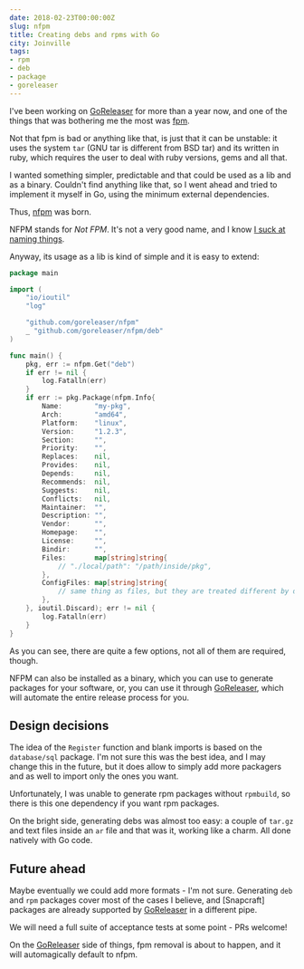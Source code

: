```yaml
---
date: 2018-02-23T00:00:00Z
slug: nfpm
title: Creating debs and rpms with Go
city: Joinville
tags:
- rpm
- deb
- package
- goreleaser
---
```


I've been working on [GoReleaser] for more than a year now, and one of the
things that was bothering me the most was [fpm].

<!--more-->

Not that fpm is bad or anything like that, is just that it can be unstable: it
uses the system `tar` (GNU tar is different from BSD tar) and its written in
ruby, which requires the user to deal with ruby versions, gems and all that.

I wanted something simpler, predictable and that could be used as a lib and
as a binary. Couldn't find anything like that, so I went ahead and tried
to implement it myself in Go, using the minimum external dependencies.

Thus, [nfpm] was born.

NFPM stands for _Not FPM_. It's not a very good name, and I know
[I suck at naming things][naming].

Anyway, its usage as a lib is kind of simple and it is easy to extend:

```go
package main

import (
	"io/ioutil"
	"log"

	"github.com/goreleaser/nfpm"
	_ "github.com/goreleaser/nfpm/deb"
)

func main() {
	pkg, err := nfpm.Get("deb")
	if err != nil {
		log.Fatalln(err)
	}
	if err := pkg.Package(nfpm.Info{
		Name:        "my-pkg",
		Arch:        "amd64",
		Platform:    "linux",
		Version:     "1.2.3",
		Section:     "",
		Priority:    "",
		Replaces:    nil,
		Provides:    nil,
		Depends:     nil,
		Recommends:  nil,
		Suggests:    nil,
		Conflicts:   nil,
		Maintainer:  "",
		Description: "",
		Vendor:      "",
		Homepage:    "",
		License:     "",
		Bindir:      "",
		Files:       map[string]string{
			// "./local/path": "/path/inside/pkg",
		},
		ConfigFiles: map[string]string{
			// same thing as files, but they are treated different by deb/rpm themselves
		},
	}, ioutil.Discard); err != nil {
		log.Fatalln(err)
	}
}
```

As you can see, there are quite a few options, not all of them are required,
though.

NFPM can also be installed as a binary, which you can use to generate packages
for your software, or, you can use it through [GoReleaser], which will automate
the entire release process for you.

## Design decisions

The idea of the `Register` function and blank imports is based on the
`database/sql` package.
I'm not sure this was the best idea, and I may change this in the future,
but it does allow to simply add more packagers and as well to import only
the ones you want.

Unfortunately, I was unable to generate rpm packages without `rpmbuild`, so
there is this one dependency if you want rpm packages.

On the bright side, generating debs was almost too easy: a couple of `tar.gz`
and text files inside an `ar` file and that was it, working like a charm. All
done natively with Go code.

## Future ahead

Maybe eventually we could add more formats - I'm not sure. Generating `deb` and
`rpm` packages cover most of the cases I believe, and [Snapcraft] packages are
already supported by [GoReleaser] in a different pipe.

We will need a full suite of acceptance tests at some point - PRs welcome!

On the [GoReleaser] side of things, fpm removal is about to happen, and it
will automagically default to nfpm.

[goreleaser]: https://goreleaser.com
[fpm]: https://github.com/jordansissel/fpm
[nfpm]: https://github.com/goreleaser/nfpm
[naming]: https://twitter.com/bepsays/status/966313876408193025
